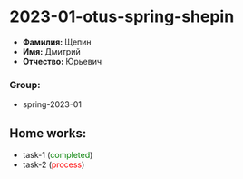 # 2023-01-otus-spring-shepin  

- **Фамилия:** Щепин  
- **Имя:** Дмитрий  
- **Отчество:** Юрьевич

### Group:
- spring-2023-01


## Home works:
* task-1 (<span style="color:green">completed</span>)
* task-2 (<span style="color:red">process</span>)
